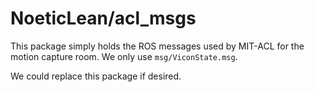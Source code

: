 # NoeticLean/acl_msgs

This package simply holds the ROS messages used by MIT-ACL for the motion capture room. We only use `msg/ViconState.msg`.

We could replace this package if desired.
